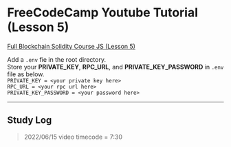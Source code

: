 # FreeCodeCamp Youtube Tutorial (Lesson 5)

[Full Blockchain Solidity Course JS (Lesson 5)](https://github.com/smartcontractkit/full-blockchain-solidity-course-js#lesson-5-ethersjs-simple-storage)

Add a `.env` fie in the root directory.  
Store your **PRIVATE_KEY**, **RPC_URL**, and **PRIVATE_KEY_PASSWORD** in `.env` file as below.  
`PRIVATE_KEY = <your private key here>`  
`RPC_URL = <your rpc url here>`  
`PRIVATE_KEY_PASSWORD = <your password here>`

---

## Study Log

> 2022/06/15 video timecode = 7:30
